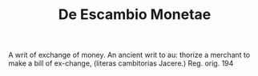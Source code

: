 ---
title: De Escambio Monetae
letter: D
permalink: "/definitions/bld-de-escambio-monetae.html"
body: 'A writ of exchange of money. An ancient writ to au: thorize a merchant to make
  a bill of ex-change, (literas cambitorias Jacere.) Reg. orig. 194'
published_at: '2018-07-07'
source: Black's Law Dictionary 2nd Ed (1910)
layout: post
---